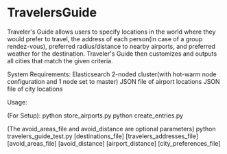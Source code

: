 # TravelersGuide

Traveler's Guide allows users to specify locations in the world where they would prefer to travel, the address of each person(in case of a group rendez-vous), preferred radius/distance to nearby airports, and preferred weather for the destination. Traveler's Guide then customizes and outputs all cities that 
match the given criteria.

System Requirements:
Elasticsearch 2-noded cluster(with hot-warm node configuration
and 1 node set to master)
JSON file of airport locations
JSON file of city locations

Usage: 

(For Setup): 
python store_airports.py
python create_entries.py


(The avoid_areas_file and avoid_distance are optional parameters)
python travelers_guide_test.py [destinations_file] [travelers_addresses_file] [avoid_areas_file] [avoid_distance] [airport_distance] [city_preferences_file]



